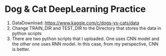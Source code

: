 # Dog & Cat DeepLearning Practice
1. DataDownload: https://www.kaggle.com/c/dogs-vs-cats/data
2. Change TRAIN_DIR and TEST_DIR to the Directory that stores the data in python scripts
3. There are two python scripts that I uploaded. One uses CNN model and the other one uses RNN model. In this case, from my perspective, CNN is better.
